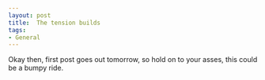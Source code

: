 ```yaml
---
layout: post
title:  The tension builds
tags:
- General
---
```


Okay then, first post goes out tomorrow, so hold on to your asses, this could be a bumpy ride.